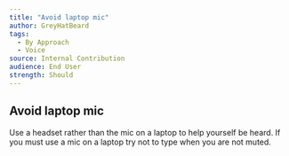 ```yaml
---
title: "Avoid laptop mic"
author: GreyHatBeard
tags: 
  - By Approach
  - Voice
source: Internal Contribution
audience: End User
strength: Should
---
```

## Avoid laptop mic

Use a headset rather than the mic on a laptop to help yourself be heard. If you must use a mic on a laptop try not to type when you are not muted.